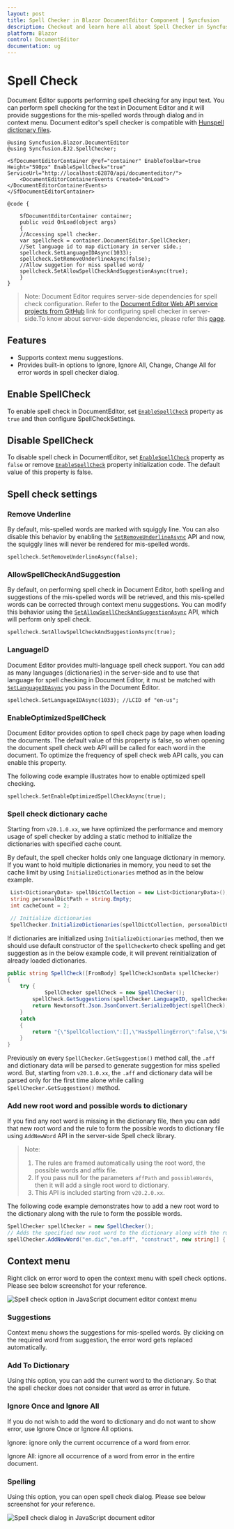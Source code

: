 ```yaml
---
layout: post
title: Spell Checker in Blazor DocumentEditor Component | Syncfusion
description: Checkout and learn here all about Spell Checker in Syncfusion Blazor DocumentEditor component and more.
platform: Blazor
control: DocumentEditor
documentation: ug
--- 
```


# Spell Check

Document Editor supports performing spell checking for any input text. You can perform spell checking for the text in Document Editor and it will provide suggestions for the mis-spelled words through dialog and in context menu. Document editor's spell checker is compatible with [Hunspell dictionary files](https://github.com/wooorm/dictionaries).

```cshtml
@using Syncfusion.Blazor.DocumentEditor 
@using Syncfusion.EJ2.SpellChecker; 

<SfDocumentEditorContainer @ref="container" EnableToolbar=true Height="590px" EnableSpellCheck="true" ServiceUrl="http://localhost:62870/api/documenteditor/">
    <DocumentEditorContainerEvents Created="OnLoad"></DocumentEditorContainerEvents>
</SfDocumentEditorContainer>

@code {

    SfDocumentEditorContainer container;
    public void OnLoad(object args)
    {
    //Accessing spell checker.
    var spellcheck = container.DocumentEditor.SpellChecker;
    //Set language id to map dictionary in server side.;
    spellcheck.SetLanguageIDAsync(1033);
    spellcheck.SetRemoveUnderlineAsync(false);
    //Allow suggetion for miss spelled word/
    spellcheck.SetAllowSpellCheckAndSuggestionAsync(true);
    }
}
```

>Note: Document Editor requires server-side dependencies for spell check configuration.
Refer to the [Document Editor Web API service projects from GitHub](https://github.com/SyncfusionExamples/EJ2-Document-Editor-Web-Services/tree/master/ASP.NET%20Core#spell-check) link for configuring spell checker in server-side.To know about server-side dependencies, please refer this [page](../document-editor/web-services).

## Features

* Supports context menu suggestions.
* Provides built-in options to Ignore, Ignore All, Change, Change All for error words in spell checker        dialog.

## Enable SpellCheck

To enable spell check in DocumentEditor, set [`EnableSpellCheck`](https://help.syncfusion.com/cr/blazor/Syncfusion.Blazor.DocumentEditor.SfDocumentEditorContainer.html#Syncfusion_Blazor_DocumentEditor_SfDocumentEditorContainer_EnableSpellCheck) property as `true` and then configure SpellCheckSettings.

## Disable SpellCheck

To disable spell check in DocumentEditor, set [`EnableSpellCheck`](https://help.syncfusion.com/cr/blazor/Syncfusion.Blazor.DocumentEditor.SfDocumentEditorContainer.html#Syncfusion_Blazor_DocumentEditor_SfDocumentEditorContainer_EnableSpellCheck) property as `false` or remove [`EnableSpellCheck`](https://help.syncfusion.com/cr/blazor/Syncfusion.Blazor.DocumentEditor.SfDocumentEditorContainer.html#Syncfusion_Blazor_DocumentEditor_SfDocumentEditorContainer_EnableSpellCheck) property initialization code. The default value of this property is false.

## Spell check settings

### Remove Underline

By default, mis-spelled words are marked with squiggly line. You can also disable this behavior by enabling the [`SetRemoveUnderlineAsync`](https://help.syncfusion.com/cr/blazor/Syncfusion.Blazor.DocumentEditor.SpellCheckerModule.html#Syncfusion_Blazor_DocumentEditor_SpellCheckerModule_SetRemoveUnderlineAsync_System_Boolean_) API and now, the squiggly lines will never be rendered for mis-spelled words.

```cshtml
spellcheck.SetRemoveUnderlineAsync(false);
```

### AllowSpellCheckAndSuggestion

By default, on performing spell check in Document Editor, both spelling and suggestions of the mis-spelled words will be retrieved, and this mis-spelled words can be corrected through context menu suggestions. You can modify this behavior using the [`SetAllowSpellCheckAndSuggestionAsync`](https://help.syncfusion.com/cr/blazor/Syncfusion.Blazor.DocumentEditor.SpellCheckerModule.html#Syncfusion_Blazor_DocumentEditor_SpellCheckerModule_SetAllowSpellCheckAndSuggestionAsync_System_Boolean_) API, which will perform only spell check.

```cshtml
spellcheck.SetAllowSpellCheckAndSuggestionAsync(true);
```

### LanguageID

Document Editor provides multi-language spell check support. You can add as many languages (dictionaries) in the server-side and to use that language for spell checking in Document Editor, it must be matched with [`SetLanguageIDAsync`](https://help.syncfusion.com/cr/blazor/Syncfusion.Blazor.DocumentEditor.SpellCheckerModule.html#Syncfusion_Blazor_DocumentEditor_SpellCheckerModule_SetLanguageIDAsync_System_Int32_) you pass in the Document Editor.

```cshtml
spellcheck.SetLanguageIDAsync(1033); //LCID of "en-us";
```

### EnableOptimizedSpellCheck

Document Editor provides option to spell check page by page when loading the documents. The default value of this property is false, so when opening the document spell check web API will be called for each word in the document. To optimize the frequency of spell check web API calls, you can enable this property.

The following code example illustrates how to enable optimized spell checking.

```cshtml
spellcheck.SetEnableOptimizedSpellCheckAsync(true);
```

### Spell check dictionary cache

Starting from `v20.1.0.xx`, we have optimized the performance and memory usage of spell checker by adding a static method to initialize the dictionaries with specified cache count.

By default, the spell checker holds only one language dictionary in memory. If you want to hold multiple dictionaries in memory, you need to set the cache limit by using `InitializeDictionaries` method as in the below example.

```csharp
 List<DictionaryData> spellDictCollection = new List<DictionaryData>();
 string personalDictPath = string.Empty;
 int cacheCount = 2;

 // Initialize dictionaries
 SpellChecker.InitializeDictionaries(spellDictCollection, personalDictPath, cacheCount);
```

If dictionaries are initialized using `InitializeDictionaries` method, then we should use default constructor of the `SpellChecker`to check spelling and get suggestion as in the below example code, it will prevent reinitialization of already loaded dictionaries.

```csharp
public string SpellCheck([FromBody] SpellCheckJsonData spellChecker)
{
    try {
            SpellChecker spellCheck = new SpellChecker();
        spellCheck.GetSuggestions(spellChecker.LanguageID, spellChecker.TexttoCheck, spellChecker.CheckSpelling, spellChecker.CheckSuggestion, spellChecker.AddWord);
        return Newtonsoft.Json.JsonConvert.SerializeObject(spellCheck);
    }
    catch
    {
        return "{\"SpellCollection\":[],\"HasSpellingError\":false,\"Suggestions\":null}";
    }
}
```

Previously on every `SpellChecker.GetSuggestion()` method call, the `.aff` and dictionary data will be parsed to generate suggestion for miss spelled word. But, starting from `v20.1.0.xx`, the `.aff` and dictionary data will be parsed only for the first time alone while calling `SpellChecker.GetSuggestion()` method.

### Add new root word and possible words to dictionary

If you find any root word is missing in the dictionary file, then you can add that new root word and the rule to form the possible words to dictionary file using `AddNewWord` API in the server-side Spell check library.

>Note:
>1. The rules are framed automatically using the root word, the possible words and affix file.
>2. If you pass null for the parameters `affPath` and `possibleWords`, then it will add a single root word to dictionary.
>3. This API is included starting from `v20.2.0.xx`.

The following code example demonstrates how to add a new root word to the dictionary along with the rule to form the possible words.

```csharp
SpellChecker spellChecker = new SpellChecker();
// Adds the specified new root word to the dictionary along with the rule to form the possible words.
spellChecker.AddNewWord("en.dic","en.aff", "construct", new string[] { "constructs", "reconstruct", "constructed", "constructive" });
```

## Context menu

Right click on error word to open the context menu with spell check options. Please see below screenshot for your reference.

![Spell check option in JavaScript document editor context menu](images/spell-check-menu.png)

### Suggestions

Context menu shows the suggestions for mis-spelled words. By clicking on the required word from suggestion, the error word gets replaced automatically.

### Add To Dictionary

Using this option, you can add the current word to the dictionary. So that the spell checker does not consider that word as error in future.

### Ignore Once and Ignore All

If you do not wish to add the word to dictionary and do not want to show error, use Ignore Once or Ignore All options.

Ignore: ignore only the current occurrence of a word from error.

Ignore All: ignore all occurrence of a word from error in the entire document.

### Spelling

Using this option, you can open spell check dialog. Please see below screenshot for your reference.

![Spell check dialog in JavaScript document editor](images/spell-check-dialog.png)
